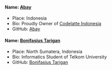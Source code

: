 #### Name: [Abay](https://github.com/abaykan/)
- Place: Indonesia
- Bio: Proudly Owner of [Codelatte Indonesia](https://codelatte.org/)
- GitHub: [Abay](https://github.com/abaykan/)

#### Name: [Bonifasius Tarigan](https://github.com/bonifasiustrg)
- Place: North Sumatera, Indonesia
- Bio: Informatics Student of Telkom University
- GitHub: [Bonifasius Tarigan](https://github.com/bonifasiustrg)
